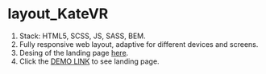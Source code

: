 # layout_KateVR
1. Stack: HTML5, SCSS, JS, SASS, BEM.
2. Fully responsive web layout, adaptive for different devices and screens.
3. Desing of the landing page [here](https://www.figma.com/file/hhtGde1r4hMr5wghrKm6vl/KatVR?node-id=159%3A0).
4. Click the [DEMO LINK](https://c-y-y-y.github.io/KateVR/) to see landing page.
